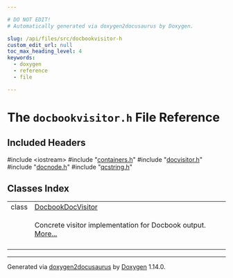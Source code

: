 ```yaml
---

# DO NOT EDIT!
# Automatically generated via doxygen2docusaurus by Doxygen.

slug: /api/files/src/docbookvisitor-h
custom_edit_url: null
toc_max_heading_level: 4
keywords:
  - doxygen
  - reference
  - file

---
```


<div class="doxyPage">

# The `docbookvisitor.h` File Reference



## Included Headers

<div class="doxyIncludesList">#include &lt;iostream&gt;
#include "<a href="/web-doxygen/docs/api/files/src/containers-h">containers.h</a>"
#include "<a href="/web-doxygen/docs/api/files/src/docvisitor-h">docvisitor.h</a>"
#include "<a href="/web-doxygen/docs/api/files/src/docnode-h">docnode.h</a>"
#include "<a href="/web-doxygen/docs/api/files/src/qcstring-h">qcstring.h</a>"
</div>

## Classes Index

<table class="doxyMembersIndex">

<tr class="doxyMemberIndexItem">
<td class="doxyMemberIndexItemType" align="left" valign="top">class</td>
<td class="doxyMemberIndexItemName" align="left" valign="top"><a href="/web-doxygen/docs/api/classes/docbookdocvisitor">DocbookDocVisitor</a></td>
</tr>
<tr class="doxyMemberIndexDescription">
<td class="doxyMemberIndexDescriptionLeft"></td>
<td class="doxyMemberIndexDescriptionRight">
<p>Concrete visitor implementation for Docbook output. <a href="/web-doxygen/docs/api/classes/docbookdocvisitor/#details">More...</a></p>
</td>
</tr>
<tr class="doxyMemberIndexSeparator">
<td class="doxyMemberIndexSeparator" colspan="2"></td>
</tr>

</table>


<hr/>

<p class="doxyGeneratedBy">Generated via <a href="https://github.com/xpack/doxygen2docusaurus">doxygen2docusaurus</a> by <a href="https://www.doxygen.nl">Doxygen</a> 1.14.0.</p>

</div>

